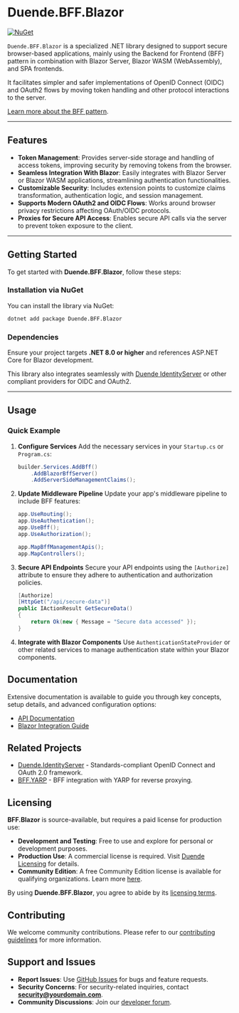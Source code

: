 # Duende.BFF.Blazor

[![NuGet](https://img.shields.io/nuget/v/Duende.BFF.Blazor.svg)](https://www.nuget.org/packages/BFF.Blazor)

`Duende.BFF.Blazor` is a specialized .NET library designed to support secure browser-based applications, mainly using the Backend for Frontend (BFF) pattern in combination with Blazor Server, Blazor WASM (WebAssembly), and SPA frontends. 

It facilitates simpler and safer implementations of OpenID Connect (OIDC) and OAuth2 flows by moving token handling and other protocol interactions to the server.

[Learn more about the BFF pattern](https://docs.duendesoftware.com/bff/).

---

## Features

- **Token Management**: Provides server-side storage and handling of access tokens, improving security by removing tokens from the browser.
- **Seamless Integration With Blazor**: Easily integrates with Blazor Server or Blazor WASM applications, streamlining authentication functionalities.
- **Customizable Security**: Includes extension points to customize claims transformation, authentication logic, and session management.
- **Supports Modern OAuth2 and OIDC Flows**: Works around browser privacy restrictions affecting OAuth/OIDC protocols.
- **Proxies for Secure API Access**: Enables secure API calls via the server to prevent token exposure to the client.

---

## Getting Started

To get started with **Duende.BFF.Blazor**, follow these steps:

### Installation via NuGet

You can install the library via NuGet:

```bash
dotnet add package Duende.BFF.Blazor
```

### Dependencies

Ensure your project targets **.NET 8.0 or higher** and references ASP.NET Core for Blazor development. 

This library also integrates seamlessly with [Duende IdentityServer](https://duendesoftware.com/products/identityserver) or other compliant providers for OIDC and OAuth2.

---

## Usage

### Quick Example

1. **Configure Services**
   Add the necessary services in your `Startup.cs` or `Program.cs`:

   ```csharp
   builder.Services.AddBff()
       .AddBlazorBffServer()
       .AddServerSideManagementClaims();
   ```

2. **Update Middleware Pipeline**
   Update your app's middleware pipeline to include BFF features:

   ```csharp
   app.UseRouting();
   app.UseAuthentication();
   app.UseBff();
   app.UseAuthorization();

   app.MapBffManagementApis();
   app.MapControllers();
   ```

3. **Secure API Endpoints**
   Secure your API endpoints using the `[Authorize]` attribute to ensure they adhere to authentication and authorization policies.

   ```csharp
   [Authorize]
   [HttpGet("/api/secure-data")]
   public IActionResult GetSecureData()
   {
       return Ok(new { Message = "Secure data accessed" });
   }
   ```

4. **Integrate with Blazor Components**
   Use `AuthenticationStateProvider` or other related services to manage authentication state within your Blazor components.

## Documentation

Extensive documentation is available to guide you through key concepts, setup details, and advanced configuration options:

- [API Documentation](https://docs.duendesoftware.com/bff/fundamentals/)
- [Blazor Integration Guide](https://docs.duendesoftware.com/bff/fundamentals/blazor/)

## Related Projects

- [Duende.IdentityServer](https://github.com/DuendeSoftware/products) - Standards-compliant OpenID Connect and OAuth 2.0 framework.
- [BFF.YARP](https://www.nuget.org/packages/Duende.BFF.Yarp) - BFF integration with YARP for reverse proxying.

## Licensing

**BFF.Blazor** is source-available, but requires a paid license for production use:

- **Development and Testing**: Free to use and explore for personal or development purposes.
- **Production Use**: A commercial license is required. Visit [Duende Licensing](https://duendesoftware.com/license) for details.
- **Community Edition**: A free Community Edition license is available for qualifying organizations. Learn more [here](https://duendesoftware.com/products/communityedition).

By using **Duende.BFF.Blazor**, you agree to abide by its [licensing terms](https://duendesoftware.com/license).

## Contributing

We welcome community contributions. Please refer to our [contributing guidelines](https://github.com/YourGitHub/bff-blazor/blob/main/CONTRIBUTING.md) for more information.

## Support and Issues

- **Report Issues**: Use [GitHub Issues](https://github.com/duendesoftware/products/issues) for bugs and feature requests.
- **Security Concerns**: For security-related inquiries, contact **security@yourdomain.com**.
- **Community Discussions**: Join our [developer forum](https://github.com/duendesoftware/community).

